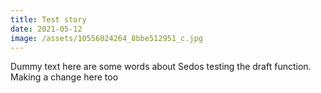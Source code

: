 ```yaml
---
title: Test story
date: 2021-05-12
image: /assets/10556024264_8bbe512951_c.jpg
---
```

Dummy text here are some words about Sedos testing the draft function. Making a change here too